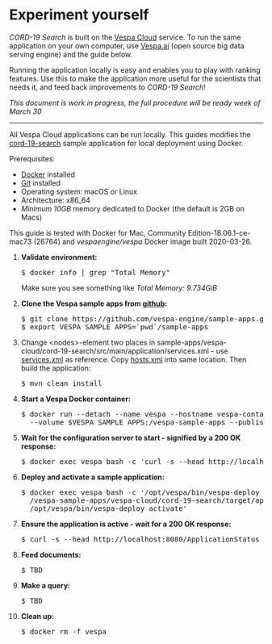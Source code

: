 <!-- Copyright Verizon Media. Licensed under the terms of the Apache 2.0 license. See LICENSE in the project root. -->
# Experiment yourself
_CORD-19 Search_ is built on the [Vespa Cloud](https://cloud.vespa.ai/) service.
To run the same application on your own computer,
use [Vespa.ai](https://vespa.ai/) (open source big data serving engine) and the guide below.

Running the application locally is easy and enables you to play with ranking features.
Use this to make the application more useful for the scientists that needs it,
and feed back improvements to _CORD-19 Search_!

*This document is work in progress, the full procedure will be ready week of March 30*

----

All Vespa Cloud applications can be run locally.
This guides modifies the [cord-19-search](https://github.com/vespa-engine/sample-apps/tree/master/vespa-cloud/cord-19-search)
sample application for local deployment using Docker.

Prerequisites:
* [Docker](https://docs.docker.com/engine/installation/) installed
* [Git](https://git-scm.com/downloads) installed
* Operating system: macOS or Linux
* Architecture: x86_64
* *Minimum 10GB* memory dedicated to Docker (the default is 2GB on Macs)

This guide is tested with Docker for Mac, Community Edition-18.06.1-ce-mac73 (26764) and
<em>vespaengine/vespa</em> Docker image built 2020-03-26.

<ol>
<li>
    <p><strong>Validate environment:</strong></p>
<pre>
$ docker info | grep "Total Memory"
</pre>
    <p>Make sure you see something like <em>Total Memory: 9.734GiB</em></p>
</li>

<li>
    <p><strong>Clone the Vespa sample apps from
    <a href="https://github.com/vespa-engine/sample-apps">github</a>:</strong></p>
<pre data-test="exec">
$ git clone https://github.com/vespa-engine/sample-apps.git
$ export VESPA_SAMPLE_APPS=`pwd`/sample-apps
</pre>
</li>

<li>
    <p>Change &lt;nodes&gt;-element two places in
    sample-apps/vespa-cloud/cord-19-search/src/main/application/services.xml
    - use <a href="https://github.com/vespa-engine/sample-apps/blob/master/album-recommendation-selfhosted/src/main/application/services.xml">services.xml</a>
    as reference.
    Copy <a href="https://github.com/vespa-engine/sample-apps/blob/master/album-recommendation-selfhosted/src/main/application/hosts.xml">hosts.xml</a>
    into same location.
    Then build the application:
    </p>
<pre data-test="exec">
$ mvn clean install
</pre>
</li>

<li>
    <p><strong>Start a Vespa Docker container:</strong></p>
<pre data-test="exec">
$ docker run --detach --name vespa --hostname vespa-container --privileged \
  --volume $VESPA_SAMPLE_APPS:/vespa-sample-apps --publish 8080:8080 vespaengine/vespa
</pre>
</li>

<li>
    <p><strong>Wait for the configuration server to start - signified by a 200 OK response:</strong></p>
<pre data-test="exec" data-test-wait-for="200 OK">
$ docker exec vespa bash -c 'curl -s --head http://localhost:19071/ApplicationStatus'
</pre>
</li>

<li>
    <p><strong>Deploy and activate a sample application:</strong></p>
<pre data-test="exec">
$ docker exec vespa bash -c '/opt/vespa/bin/vespa-deploy prepare \
  /vespa-sample-apps/vespa-cloud/cord-19-search/target/application.zip &amp;&amp; \
  /opt/vespa/bin/vespa-deploy activate'
</pre>
</li>

<li>
    <p><strong>Ensure the application is active - wait for a 200 OK response:</strong></p>
<pre data-test="exec" data-test-wait-for="200 OK">
$ curl -s --head http://localhost:8080/ApplicationStatus
</pre>
</li>

<li>
    <p><strong>Feed documents:</strong></p>
<pre data-test="exec">
$ TBD
</pre>
</li>

<li>
    <p><strong>Make a query:</strong></p>
<pre data-test="exec" data-test-assert-contains="Metallica">
$ TBD
</pre>
</li>

<li>
    <p><strong>Clean up:</strong></p>
<pre data-test="after">
$ docker rm -f vespa
</pre>
</li>

</ol>
